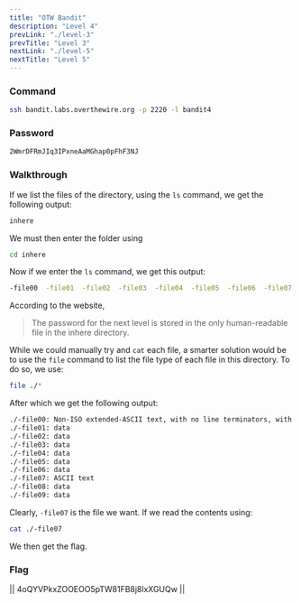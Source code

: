 ```yaml
---
title: "OTW Bandit"
description: "Level 4"
prevLink: "./level-3"
prevTitle: "Level 3"
nextLink: "./level-5"
nextTitle: "Level 5"
---
```


### Command

```bash
ssh bandit.labs.overthewire.org -p 2220 -l bandit4
```

### Password

```bash
2WmrDFRmJIq3IPxneAaMGhap0pFhF3NJ
```

### Walkthrough

If we list the files of the directory, using the `ls` command, we get the following output:

```bash
inhere
```

We must then enter the folder using

```bash
cd inhere
```

Now if we enter the `ls` command, we get this output:

```bash
-file00  -file01  -file02  -file03  -file04  -file05  -file06  -file07  -file08  -file09
```

According to the website, 

> The password for the next level is stored in the only human-readable file in the inhere directory. 

While we could manually try and `cat` each file, a smarter solution would be to use the `file` command to list the file type of each file in this directory. To do so, we use:

```bash
file ./*
```

After which we get the following output:

```bash
./-file00: Non-ISO extended-ASCII text, with no line terminators, with overstriking
./-file01: data
./-file02: data
./-file03: data
./-file04: data
./-file05: data
./-file06: data
./-file07: ASCII text
./-file08: data
./-file09: data
```

Clearly, `-file07` is the file we want. If we read the contents using:

```bash
cat ./-file07
```

We then get the flag.

### Flag

||  4oQYVPkxZOOEOO5pTW81FB8j8lxXGUQw  ||
